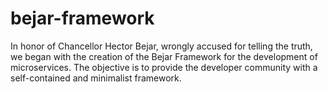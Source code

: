 # bejar-framework
In honor of Chancellor Hector Bejar, wrongly accused for telling the truth, we began with the creation of the Bejar Framework for the development of microservices. The objective is to provide the developer community with a self-contained and minimalist framework.
